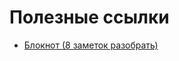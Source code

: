 # Полезные ссылки

* [Блокнот (8 заметок разобрать)](https://www.evernote.com/client/web?login=true#/notebook/e7a4314c-c829-1971-50f5-811737f3a45b/note/96fad5d5-d5d5-3679-844d-91482f0651b6)
